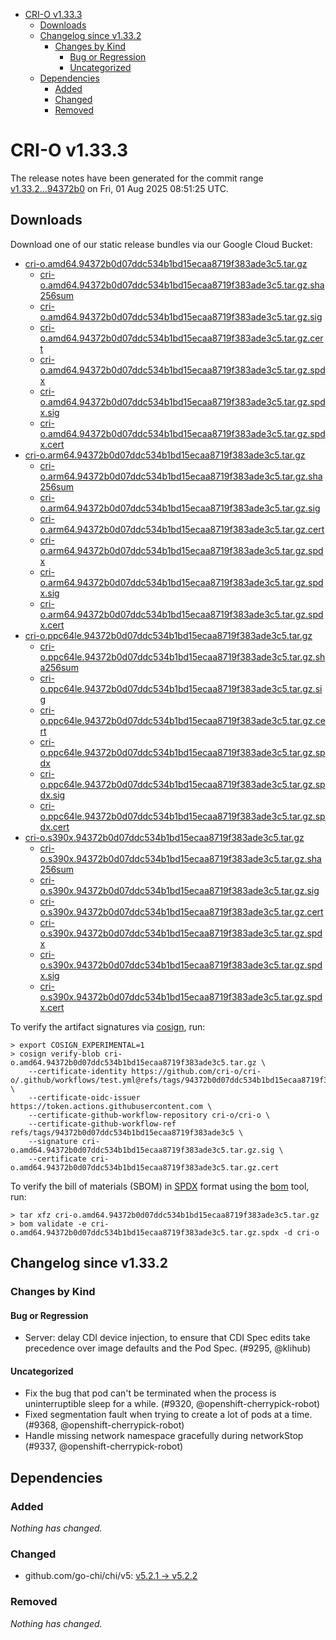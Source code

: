 - [CRI-O v1.33.3](#cri-o-v1333)
  - [Downloads](#downloads)
  - [Changelog since v1.33.2](#changelog-since-v1332)
    - [Changes by Kind](#changes-by-kind)
      - [Bug or Regression](#bug-or-regression)
      - [Uncategorized](#uncategorized)
  - [Dependencies](#dependencies)
    - [Added](#added)
    - [Changed](#changed)
    - [Removed](#removed)

# CRI-O v1.33.3

The release notes have been generated for the commit range
[v1.33.2...94372b0](https://github.com/cri-o/cri-o/compare/v1.33.2...v1.33.3) on Fri, 01 Aug 2025 08:51:25 UTC.

## Downloads

Download one of our static release bundles via our Google Cloud Bucket:

- [cri-o.amd64.94372b0d07ddc534b1bd15ecaa8719f383ade3c5.tar.gz](https://storage.googleapis.com/cri-o/artifacts/cri-o.amd64.94372b0d07ddc534b1bd15ecaa8719f383ade3c5.tar.gz)
  - [cri-o.amd64.94372b0d07ddc534b1bd15ecaa8719f383ade3c5.tar.gz.sha256sum](https://storage.googleapis.com/cri-o/artifacts/cri-o.amd64.94372b0d07ddc534b1bd15ecaa8719f383ade3c5.tar.gz.sha256sum)
  - [cri-o.amd64.94372b0d07ddc534b1bd15ecaa8719f383ade3c5.tar.gz.sig](https://storage.googleapis.com/cri-o/artifacts/cri-o.amd64.94372b0d07ddc534b1bd15ecaa8719f383ade3c5.tar.gz.sig)
  - [cri-o.amd64.94372b0d07ddc534b1bd15ecaa8719f383ade3c5.tar.gz.cert](https://storage.googleapis.com/cri-o/artifacts/cri-o.amd64.94372b0d07ddc534b1bd15ecaa8719f383ade3c5.tar.gz.cert)
  - [cri-o.amd64.94372b0d07ddc534b1bd15ecaa8719f383ade3c5.tar.gz.spdx](https://storage.googleapis.com/cri-o/artifacts/cri-o.amd64.94372b0d07ddc534b1bd15ecaa8719f383ade3c5.tar.gz.spdx)
  - [cri-o.amd64.94372b0d07ddc534b1bd15ecaa8719f383ade3c5.tar.gz.spdx.sig](https://storage.googleapis.com/cri-o/artifacts/cri-o.amd64.94372b0d07ddc534b1bd15ecaa8719f383ade3c5.tar.gz.spdx.sig)
  - [cri-o.amd64.94372b0d07ddc534b1bd15ecaa8719f383ade3c5.tar.gz.spdx.cert](https://storage.googleapis.com/cri-o/artifacts/cri-o.amd64.94372b0d07ddc534b1bd15ecaa8719f383ade3c5.tar.gz.spdx.cert)
- [cri-o.arm64.94372b0d07ddc534b1bd15ecaa8719f383ade3c5.tar.gz](https://storage.googleapis.com/cri-o/artifacts/cri-o.arm64.94372b0d07ddc534b1bd15ecaa8719f383ade3c5.tar.gz)
  - [cri-o.arm64.94372b0d07ddc534b1bd15ecaa8719f383ade3c5.tar.gz.sha256sum](https://storage.googleapis.com/cri-o/artifacts/cri-o.arm64.94372b0d07ddc534b1bd15ecaa8719f383ade3c5.tar.gz.sha256sum)
  - [cri-o.arm64.94372b0d07ddc534b1bd15ecaa8719f383ade3c5.tar.gz.sig](https://storage.googleapis.com/cri-o/artifacts/cri-o.arm64.94372b0d07ddc534b1bd15ecaa8719f383ade3c5.tar.gz.sig)
  - [cri-o.arm64.94372b0d07ddc534b1bd15ecaa8719f383ade3c5.tar.gz.cert](https://storage.googleapis.com/cri-o/artifacts/cri-o.arm64.94372b0d07ddc534b1bd15ecaa8719f383ade3c5.tar.gz.cert)
  - [cri-o.arm64.94372b0d07ddc534b1bd15ecaa8719f383ade3c5.tar.gz.spdx](https://storage.googleapis.com/cri-o/artifacts/cri-o.arm64.94372b0d07ddc534b1bd15ecaa8719f383ade3c5.tar.gz.spdx)
  - [cri-o.arm64.94372b0d07ddc534b1bd15ecaa8719f383ade3c5.tar.gz.spdx.sig](https://storage.googleapis.com/cri-o/artifacts/cri-o.arm64.94372b0d07ddc534b1bd15ecaa8719f383ade3c5.tar.gz.spdx.sig)
  - [cri-o.arm64.94372b0d07ddc534b1bd15ecaa8719f383ade3c5.tar.gz.spdx.cert](https://storage.googleapis.com/cri-o/artifacts/cri-o.arm64.94372b0d07ddc534b1bd15ecaa8719f383ade3c5.tar.gz.spdx.cert)
- [cri-o.ppc64le.94372b0d07ddc534b1bd15ecaa8719f383ade3c5.tar.gz](https://storage.googleapis.com/cri-o/artifacts/cri-o.ppc64le.94372b0d07ddc534b1bd15ecaa8719f383ade3c5.tar.gz)
  - [cri-o.ppc64le.94372b0d07ddc534b1bd15ecaa8719f383ade3c5.tar.gz.sha256sum](https://storage.googleapis.com/cri-o/artifacts/cri-o.ppc64le.94372b0d07ddc534b1bd15ecaa8719f383ade3c5.tar.gz.sha256sum)
  - [cri-o.ppc64le.94372b0d07ddc534b1bd15ecaa8719f383ade3c5.tar.gz.sig](https://storage.googleapis.com/cri-o/artifacts/cri-o.ppc64le.94372b0d07ddc534b1bd15ecaa8719f383ade3c5.tar.gz.sig)
  - [cri-o.ppc64le.94372b0d07ddc534b1bd15ecaa8719f383ade3c5.tar.gz.cert](https://storage.googleapis.com/cri-o/artifacts/cri-o.ppc64le.94372b0d07ddc534b1bd15ecaa8719f383ade3c5.tar.gz.cert)
  - [cri-o.ppc64le.94372b0d07ddc534b1bd15ecaa8719f383ade3c5.tar.gz.spdx](https://storage.googleapis.com/cri-o/artifacts/cri-o.ppc64le.94372b0d07ddc534b1bd15ecaa8719f383ade3c5.tar.gz.spdx)
  - [cri-o.ppc64le.94372b0d07ddc534b1bd15ecaa8719f383ade3c5.tar.gz.spdx.sig](https://storage.googleapis.com/cri-o/artifacts/cri-o.ppc64le.94372b0d07ddc534b1bd15ecaa8719f383ade3c5.tar.gz.spdx.sig)
  - [cri-o.ppc64le.94372b0d07ddc534b1bd15ecaa8719f383ade3c5.tar.gz.spdx.cert](https://storage.googleapis.com/cri-o/artifacts/cri-o.ppc64le.94372b0d07ddc534b1bd15ecaa8719f383ade3c5.tar.gz.spdx.cert)
- [cri-o.s390x.94372b0d07ddc534b1bd15ecaa8719f383ade3c5.tar.gz](https://storage.googleapis.com/cri-o/artifacts/cri-o.s390x.94372b0d07ddc534b1bd15ecaa8719f383ade3c5.tar.gz)
  - [cri-o.s390x.94372b0d07ddc534b1bd15ecaa8719f383ade3c5.tar.gz.sha256sum](https://storage.googleapis.com/cri-o/artifacts/cri-o.s390x.94372b0d07ddc534b1bd15ecaa8719f383ade3c5.tar.gz.sha256sum)
  - [cri-o.s390x.94372b0d07ddc534b1bd15ecaa8719f383ade3c5.tar.gz.sig](https://storage.googleapis.com/cri-o/artifacts/cri-o.s390x.94372b0d07ddc534b1bd15ecaa8719f383ade3c5.tar.gz.sig)
  - [cri-o.s390x.94372b0d07ddc534b1bd15ecaa8719f383ade3c5.tar.gz.cert](https://storage.googleapis.com/cri-o/artifacts/cri-o.s390x.94372b0d07ddc534b1bd15ecaa8719f383ade3c5.tar.gz.cert)
  - [cri-o.s390x.94372b0d07ddc534b1bd15ecaa8719f383ade3c5.tar.gz.spdx](https://storage.googleapis.com/cri-o/artifacts/cri-o.s390x.94372b0d07ddc534b1bd15ecaa8719f383ade3c5.tar.gz.spdx)
  - [cri-o.s390x.94372b0d07ddc534b1bd15ecaa8719f383ade3c5.tar.gz.spdx.sig](https://storage.googleapis.com/cri-o/artifacts/cri-o.s390x.94372b0d07ddc534b1bd15ecaa8719f383ade3c5.tar.gz.spdx.sig)
  - [cri-o.s390x.94372b0d07ddc534b1bd15ecaa8719f383ade3c5.tar.gz.spdx.cert](https://storage.googleapis.com/cri-o/artifacts/cri-o.s390x.94372b0d07ddc534b1bd15ecaa8719f383ade3c5.tar.gz.spdx.cert)

To verify the artifact signatures via [cosign](https://github.com/sigstore/cosign), run:

```console
> export COSIGN_EXPERIMENTAL=1
> cosign verify-blob cri-o.amd64.94372b0d07ddc534b1bd15ecaa8719f383ade3c5.tar.gz \
    --certificate-identity https://github.com/cri-o/cri-o/.github/workflows/test.yml@refs/tags/94372b0d07ddc534b1bd15ecaa8719f383ade3c5 \
    --certificate-oidc-issuer https://token.actions.githubusercontent.com \
    --certificate-github-workflow-repository cri-o/cri-o \
    --certificate-github-workflow-ref refs/tags/94372b0d07ddc534b1bd15ecaa8719f383ade3c5 \
    --signature cri-o.amd64.94372b0d07ddc534b1bd15ecaa8719f383ade3c5.tar.gz.sig \
    --certificate cri-o.amd64.94372b0d07ddc534b1bd15ecaa8719f383ade3c5.tar.gz.cert
```

To verify the bill of materials (SBOM) in [SPDX](https://spdx.org) format using the [bom](https://sigs.k8s.io/bom) tool, run:

```console
> tar xfz cri-o.amd64.94372b0d07ddc534b1bd15ecaa8719f383ade3c5.tar.gz
> bom validate -e cri-o.amd64.94372b0d07ddc534b1bd15ecaa8719f383ade3c5.tar.gz.spdx -d cri-o
```

## Changelog since v1.33.2

### Changes by Kind

#### Bug or Regression
 - Server: delay CDI device injection, to ensure that CDI Spec edits take precedence over image defaults and the Pod Spec. (#9295, @klihub)

#### Uncategorized
 - Fix the bug that pod can't be terminated when the process is uninterruptible sleep for a while. (#9320, @openshift-cherrypick-robot)
 - Fixed segmentation fault when trying to create a lot of pods at a time. (#9368, @openshift-cherrypick-robot)
 - Handle missing network namespace gracefully during networkStop (#9337, @openshift-cherrypick-robot)

## Dependencies

### Added
_Nothing has changed._

### Changed
- github.com/go-chi/chi/v5: [v5.2.1 → v5.2.2](https://github.com/go-chi/chi/compare/v5.2.1...v5.2.2)

### Removed
_Nothing has changed._
